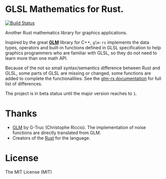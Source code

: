 
# GLSL Mathematics for Rust.

[![Build Status](https://travis-ci.org/dche/glm-rs.png?branch=master)](https://travis-ci.org/dche/glm-rs)

Another Rust mathematics library for graphics applications.

Inspired by the great **[GLM](glm.g-truc.net)** library for C++, `glm-rs`
implements the data types, operators and built-in functions defined in GLSL
specification to help graphics programmers who are familiar with GLSL, so they
do not need to learn more than one math API.

Because of the not so small syntax/semantics difference between Rust and GLSL,
some parts of GLSL are missing or changed, some functions are added to
complete the functionalities. See the [glm-rs documentation](http://www.rust-ci.org/dche/glm-rs/doc/glm/) for full list
of differences.

The project is in beta status until the major version reaches to `1`.

# Thanks

- [GLM](glm.g-truc.net) by G-Truc (Christophe Riccio). The implementation of
  noise functions are directly translated from GLM.
- Creators of the [Rust](http://rust-lang.org) for the language.

# License

The MIT License (MIT)
